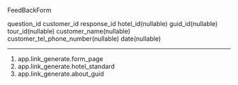 
FeedBackForm


question_id
customer_id
response_id
hotel_id(nullable)
guid_id(nullable)
tour_id(nullable)
customer_name(nullable)
customer_tel_phone_number(nullable)
date(nullable)

---------------------------

1) app.link_generate.form_page
2) app.link_generate.hotel_standard
3) app.link_generate.about_guid

























